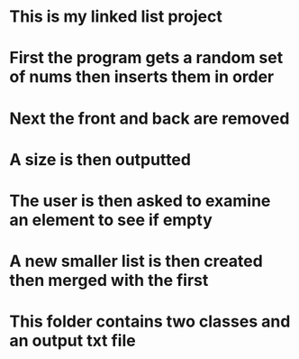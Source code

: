 # This is my linked list project
# First the program gets a random set of nums then inserts them in order
# Next the front and back are removed
# A size is then outputted
# The user is then asked to examine an element to see if empty
# A new smaller list is then created then merged with the first
# This folder contains two classes and an output txt file
